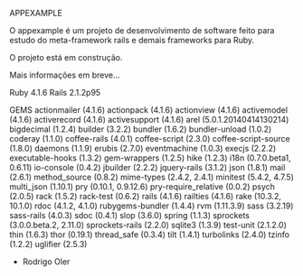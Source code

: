APPEXAMPLE

O appexample é um projeto de desenvolvimento de software feito para estudo do meta-framework rails e demais frameworks para Ruby.

O projeto está em construção.

Mais informações em breve...


Ruby 4.1.6
Rails 2.1.2p95

GEMS
actionmailer (4.1.6)
actionpack (4.1.6)
actionview (4.1.6)
activemodel (4.1.6)
activerecord (4.1.6)
activesupport (4.1.6)
arel (5.0.1.20140414130214)
bigdecimal (1.2.4)
builder (3.2.2)
bundler (1.6.2)
bundler-unload (1.0.2)
coderay (1.1.0)
coffee-rails (4.0.1)
coffee-script (2.3.0)
coffee-script-source (1.8.0)
daemons (1.1.9)
erubis (2.7.0)
eventmachine (1.0.3)
execjs (2.2.2)
executable-hooks (1.3.2)
gem-wrappers (1.2.5)
hike (1.2.3)
i18n (0.7.0.beta1, 0.6.11)
io-console (0.4.2)
jbuilder (2.2.2)
jquery-rails (3.1.2)
json (1.8.1)
mail (2.6.1)
method_source (0.8.2)
mime-types (2.4.2, 2.4.1)
minitest (5.4.2, 4.7.5)
multi_json (1.10.1)
pry (0.10.1, 0.9.12.6)
pry-require_relative (0.0.2)
psych (2.0.5)
rack (1.5.2)
rack-test (0.6.2)
rails (4.1.6)
railties (4.1.6)
rake (10.3.2, 10.1.0)
rdoc (4.1.2, 4.1.0)
rubygems-bundler (1.4.4)
rvm (1.11.3.9)
sass (3.2.19)
sass-rails (4.0.3)
sdoc (0.4.1)
slop (3.6.0)
spring (1.1.3)
sprockets (3.0.0.beta.2, 2.11.0)
sprockets-rails (2.2.0)
sqlite3 (1.3.9)
test-unit (2.1.2.0)
thin (1.6.3)
thor (0.19.1)
thread_safe (0.3.4)
tilt (1.4.1)
turbolinks (2.4.0)
tzinfo (1.2.2)
uglifier (2.5.3)

- Rodrigo Oler
